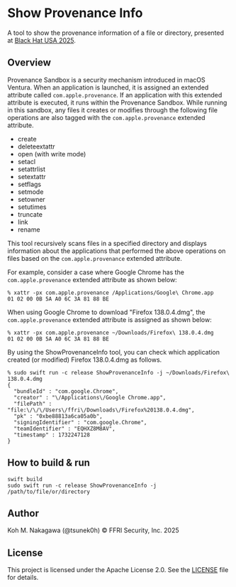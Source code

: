 # Show Provenance Info

A tool to show the provenance information of a file or directory, presented at [Black Hat USA 2025](https://blackhat.com/us-25/briefings/schedule/#xunprotect-reverse-engineering-macos-xprotect-remediator-44791).

## Overview

Provenance Sandbox is a security mechanism introduced in macOS Ventura. When an application is launched, it is assigned an extended attribute called `com.apple.provenance`. If an application with this extended attribute is executed, it runs within the Provenance Sandbox. While running in this sandbox, any files it creates or modifies through the following file operations are also tagged with the `com.apple.provenance` extended attribute.

- create
- deleteextattr
- open (with write mode)
- setacl
- setattrlist
- setextattr
- setflags
- setmode
- setowner
- setutimes
- truncate
- link
- rename

This tool recursively scans files in a specified directory and displays information about the applications that performed the above operations on files based on the `com.apple.provenance` extended attribute.

For example, consider a case where Google Chrome has the `com.apple.provenance` extended attribute as shown below:

```
% xattr -px com.apple.provenance /Applications/Google\ Chrome.app
01 02 00 0B 5A A0 6C 3A 81 88 BE
```

When using Google Chrome to download "Firefox 138.0.4.dmg", the `com.apple.provenance` extended attribute is assigned as shown below:

```
% xattr -px com.apple.provenance ~/Downloads/Firefox\ 138.0.4.dmg
01 02 00 0B 5A A0 6C 3A 81 88 BE
```

By using the ShowProvenanceInfo tool, you can check which application created (or modified) Firefox 138.0.4.dmg as follows.

```
% sudo swift run -c release ShowProvenanceInfo -j ~/Downloads/Firefox\ 138.0.4.dmg
{
  "bundleId" : "com.google.Chrome",
  "creator" : "\/Applications\/Google Chrome.app",
  "filePath" : "file:\/\/\/Users\/ffri\/Downloads\/Firefox%20138.0.4.dmg",
  "pk" : "0xbe88813a6ca05a0b",
  "signingIdentifier" : "com.google.Chrome",
  "teamIdentifier" : "EQHXZ8M8AV",
  "timestamp" : 1732247128
}
```

## How to build & run

```
swift build
sudo swift run -c release ShowProvenanceInfo -j /path/to/file/or/directory
```

## Author

Koh M. Nakagawa (@tsunek0h) &copy; FFRI Security, Inc. 2025

## License

This project is licensed under the Apache License 2.0. See the [LICENSE](LICENSE) file for details.
